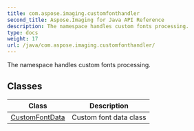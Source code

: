 ```yaml
---
title: com.aspose.imaging.customfonthandler
second_title: Aspose.Imaging for Java API Reference
description: The namespace handles custom fonts processing.
type: docs
weight: 17
url: /java/com.aspose.imaging.customfonthandler/
---
```


The namespace handles custom fonts processing.


## Classes

| Class | Description |
| --- | --- |
| [CustomFontData](../com.aspose.imaging.customfonthandler/customfontdata) | Custom font data class |
